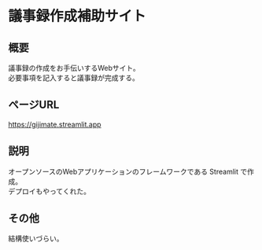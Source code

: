 # 議事録作成補助サイト
## 概要
議事録の作成をお手伝いするWebサイト。  
必要事項を記入すると議事録が完成する。  

## ページURL

https://gijimate.streamlit.app

## 説明

オープンソースのWebアプリケーションのフレームワークである Streamlit で作成。  
デプロイもやってくれた。

## その他

結構使いづらい。
